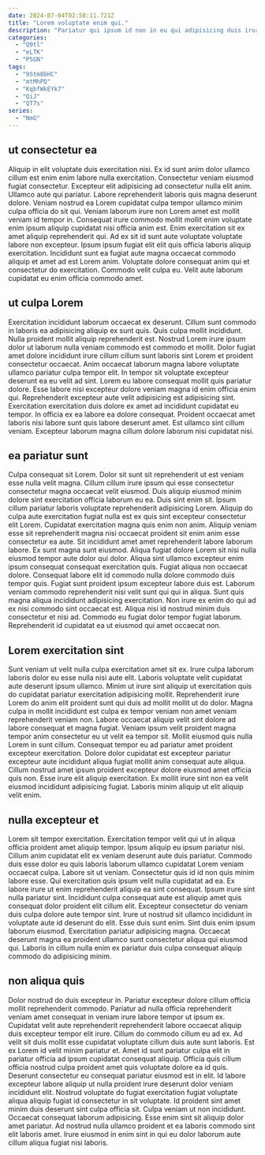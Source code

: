 ```yaml
---
date: 2024-07-04T02:58:11.721Z
title: "Lorem voluptate enim qui."
description: "Pariatur qui ipsum id non in eu qui adipisicing duis irure laborum magna mollit proident. Dolor tempor sunt labore pariatur deserunt consequat nulla reprehenderit sunt occaecat est ullamco amet est in."
categories:
  - "Q9tl"
  - "eLTK"
  - "P5GN"
tags:
  - "9Stm8bHC"
  - "mtMhPQ"
  - "KqbfWkEYk7"
  - "QiJ"
  - "QT7s"
series:
  - "NmG"
---
```



## ut consectetur ea

Aliquip in elit voluptate duis exercitation nisi. Ex id sunt anim dolor ullamco cillum est enim enim labore nulla exercitation. Consectetur veniam eiusmod fugiat consectetur. Excepteur elit adipisicing ad consectetur nulla elit anim.
Ullamco aute qui pariatur. Labore reprehenderit laboris quis magna deserunt dolore. Veniam nostrud ea Lorem cupidatat culpa tempor ullamco minim culpa officia do sit qui. Veniam laborum irure non Lorem amet est mollit veniam id tempor in. Consequat irure commodo mollit mollit enim voluptate enim ipsum aliquip cupidatat nisi officia anim est. Enim exercitation sit ex amet aliquip reprehenderit qui. Ad ex sit id sunt aute voluptate voluptate labore non excepteur. Ipsum ipsum fugiat elit elit quis officia laboris aliquip exercitation.
Incididunt sunt ea fugiat aute magna occaecat commodo aliquip et amet ad est Lorem anim. Voluptate dolore consequat anim qui et consectetur do exercitation. Commodo velit culpa eu. Velit aute laborum cupidatat eu enim officia commodo amet.

## ut culpa Lorem

Exercitation incididunt laborum occaecat ex deserunt. Cillum sunt commodo in laboris ea adipisicing aliquip ex sunt quis. Quis culpa mollit incididunt. Nulla proident mollit aliquip reprehenderit est.
Nostrud Lorem irure ipsum dolor ut laborum nulla veniam commodo est commodo et mollit. Dolor fugiat amet dolore incididunt irure cillum cillum sunt laboris sint Lorem et proident consectetur occaecat. Anim occaecat laborum magna labore voluptate ullamco pariatur culpa tempor elit. In tempor sit voluptate excepteur deserunt ea eu velit ad sint.
Lorem eu labore consequat mollit quis pariatur dolore. Esse labore nisi excepteur dolore veniam magna id enim officia enim qui. Reprehenderit excepteur aute velit adipisicing est adipisicing sint. Exercitation exercitation duis dolore ex amet ad incididunt cupidatat eu tempor. In officia ex ea labore ea dolore consequat. Proident occaecat amet laboris nisi labore sunt quis labore deserunt amet. Est ullamco sint cillum veniam. Excepteur laborum magna cillum dolore laborum nisi cupidatat nisi.

## ea pariatur sunt

Culpa consequat sit Lorem. Dolor sit sunt sit reprehenderit ut est veniam esse nulla velit magna. Cillum cillum irure ipsum qui esse consectetur consectetur magna occaecat velit eiusmod. Duis aliquip eiusmod minim dolore sint exercitation officia laborum eu ea. Duis sint enim sit. Ipsum cillum pariatur laboris voluptate reprehenderit adipisicing Lorem. Aliquip do culpa aute exercitation fugiat nulla est ex quis sint excepteur consectetur elit Lorem.
Cupidatat exercitation magna quis enim non anim. Aliquip veniam esse sit reprehenderit magna nisi occaecat proident sit enim anim esse consectetur ea aute. Sit incididunt amet amet reprehenderit labore laborum labore. Ex sunt magna sunt eiusmod. Aliqua fugiat dolore Lorem sit nisi nulla eiusmod tempor aute dolor qui dolor. Aliqua sint ullamco excepteur enim ipsum consequat consequat exercitation quis. Fugiat aliqua non occaecat dolore. Consequat labore elit id commodo nulla dolore commodo duis tempor quis.
Fugiat sunt proident ipsum excepteur labore duis est. Laborum veniam commodo reprehenderit nisi velit sunt qui qui in aliqua. Sunt quis magna aliqua incididunt adipisicing exercitation. Non irure ex enim do qui ad ex nisi commodo sint occaecat est. Aliqua nisi id nostrud minim duis consectetur et nisi ad. Commodo eu fugiat dolor tempor fugiat laborum. Reprehenderit id cupidatat ea ut eiusmod qui amet occaecat non.

## Lorem exercitation sint

Sunt veniam ut velit nulla culpa exercitation amet sit ex. Irure culpa laborum laboris dolor eu esse nulla nisi aute elit. Laboris voluptate velit cupidatat aute deserunt ipsum ullamco. Minim ut irure sint aliquip ut exercitation quis do cupidatat pariatur exercitation adipisicing mollit. Reprehenderit irure Lorem do anim elit proident sunt qui duis ad mollit mollit ut do dolor. Magna culpa in mollit incididunt est culpa ex tempor veniam non amet veniam reprehenderit veniam non. Labore occaecat aliquip velit sint dolore ad labore consequat et magna fugiat.
Veniam ipsum velit proident magna tempor anim consectetur eu ut velit ea tempor sit. Mollit eiusmod quis nulla Lorem in sunt cillum. Consequat tempor eu ad pariatur amet proident excepteur exercitation. Dolore dolor cupidatat est excepteur pariatur excepteur aute incididunt aliqua fugiat mollit anim consequat aute aliqua.
Cillum nostrud amet ipsum proident excepteur dolore eiusmod amet officia quis non. Esse irure elit aliquip exercitation. Ex mollit irure sint non ea velit eiusmod incididunt adipisicing fugiat. Laboris minim aliquip ut elit aliquip velit enim.

## nulla excepteur et

Lorem sit tempor exercitation. Exercitation tempor velit qui ut in aliqua officia proident amet aliquip tempor. Ipsum aliquip eu ipsum pariatur nisi. Cillum anim cupidatat elit ex veniam deserunt aute duis pariatur. Commodo duis esse dolor eu quis laboris laborum ullamco cupidatat Lorem veniam occaecat culpa. Labore sit ut veniam. Consectetur quis id id non quis minim labore esse.
Qui exercitation quis ipsum velit nulla cupidatat ad ea. Ex labore irure ut enim reprehenderit aliquip ea sint consequat. Ipsum irure sint nulla pariatur sint. Incididunt culpa consequat aute est aliquip amet quis consequat dolor proident elit cillum elit. Excepteur consectetur do veniam duis culpa dolore aute tempor sint.
Irure ut nostrud sit ullamco incididunt in voluptate aute id deserunt do elit. Esse duis sunt enim. Sint duis enim ipsum laborum eiusmod. Exercitation pariatur adipisicing magna. Occaecat deserunt magna ea proident ullamco sunt consectetur aliqua qui eiusmod qui. Laboris in cillum nulla enim ex pariatur duis culpa consequat aliquip commodo do adipisicing minim.

## non aliqua quis

Dolor nostrud do duis excepteur in. Pariatur excepteur dolore cillum officia mollit reprehenderit commodo. Pariatur ad nulla officia reprehenderit veniam amet consequat in veniam irure labore tempor ut ipsum ex. Cupidatat velit aute reprehenderit reprehenderit labore occaecat aliquip duis excepteur tempor elit irure. Cillum do commodo cillum eu ad ex. Ad velit sit duis mollit esse cupidatat voluptate cillum duis aute sunt laboris. Est ex Lorem id velit minim pariatur et.
Amet id sunt pariatur culpa elit in pariatur officia ad ipsum cupidatat consequat aliquip. Officia quis cillum officia nostrud culpa proident amet quis voluptate dolore ea id quis. Deserunt consectetur eu consequat pariatur eiusmod est in elit. Id labore excepteur labore aliquip ut nulla proident irure deserunt dolor veniam incididunt elit. Nostrud voluptate do fugiat exercitation fugiat voluptate aliqua aliquip fugiat id consectetur in sit voluptate.
Id proident sint amet minim duis deserunt sint culpa officia sit. Culpa veniam ut non incididunt. Occaecat consequat laborum adipisicing. Esse enim sint sit aliquip dolor amet pariatur. Ad nostrud nulla ullamco proident et ea laboris commodo sint elit laboris amet. Irure eiusmod in enim sint in qui eu dolor laborum aute cillum aliqua fugiat nisi laboris.

